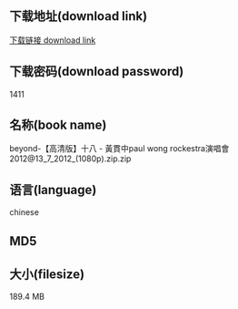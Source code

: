 ## 下载地址(download link)
[下载链接 download link](https://voluble-croquembouche-d321dc.netlify.app/?s=beyond-%E3%80%90%E9%AB%98%E6%B8%85%E7%89%88%E3%80%91%E5%8D%81%E5%85%AB+-+%E9%BB%83%E8%B2%AB%E4%B8%ADpaul+wong+rockestra%E6%BC%94%E5%94%B1%E6%9C%832012%4013_7_2012_%281080p%29.zip)

## 下载密码(download password)
1411

## 名称(book name)
beyond-【高清版】十八 - 黃貫中paul wong rockestra演唱會2012@13_7_2012_(1080p).zip.zip

## 语言(language)
chinese

## MD5


## 大小(filesize)
189.4 MB
